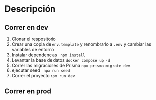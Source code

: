# Descripción

## Correr en dev

1. Clonar el respositorio
2. Crear una copia de `env.template` y renombrarlo a `.env` y cambiar las variables de entorno
3. Instalar dependencias ` npm install`
4. Levantar la base de datos `docker compose up -d`
5. Correr las migraciones de Prisma `npx prisma migrate dev`
6. ejecutar seed ` npx run seed`
7. Correr el proyecto `npm run dev`

## Correr en prod
